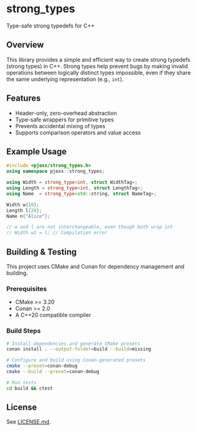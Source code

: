 
# strong_types

Type-safe strong typedefs for C++

## Overview

This library provides a simple and efficient way to create strong typedefs (strong types) in C++. Strong types help prevent bugs by making invalid operations between logically distinct types impossible, even if they share the same underlying representation (e.g., `int`).

## Features
- Header-only, zero-overhead abstraction
- Type-safe wrappers for primitive types
- Prevents accidental mixing of types
- Supports comparison operators and value access

## Example Usage

```cpp
#include <pjexx/strong_types.h>
using namespace pjexx::strong_types;

using Width = strong_type<int, struct WidthTag>;
using Length = strong_type<int, struct LengthTag>;
using Name  = strong_type<std::string, struct NameTag>;

Width w{10};
Length l{20};
Name n{"Alice"};

// w and l are not interchangeable, even though both wrap int
// Width w2 = l; // Compilation error
```

## Building & Testing

This project uses CMake and Conan for dependency management and building.

### Prerequisites
- CMake >= 3.20
- Conan >= 2.0
- A C++20 compatible compiler

### Build Steps
```sh
# Install dependencies and generate CMake presets
conan install . --output-folder=build --build=missing

# Configure and build using Conan-generated presets
cmake --preset=conan-debug
cmake --build --preset=conan-debug

# Run tests
cd build && ctest
```

## License

See [LICENSE.md](LICENSE.md).
